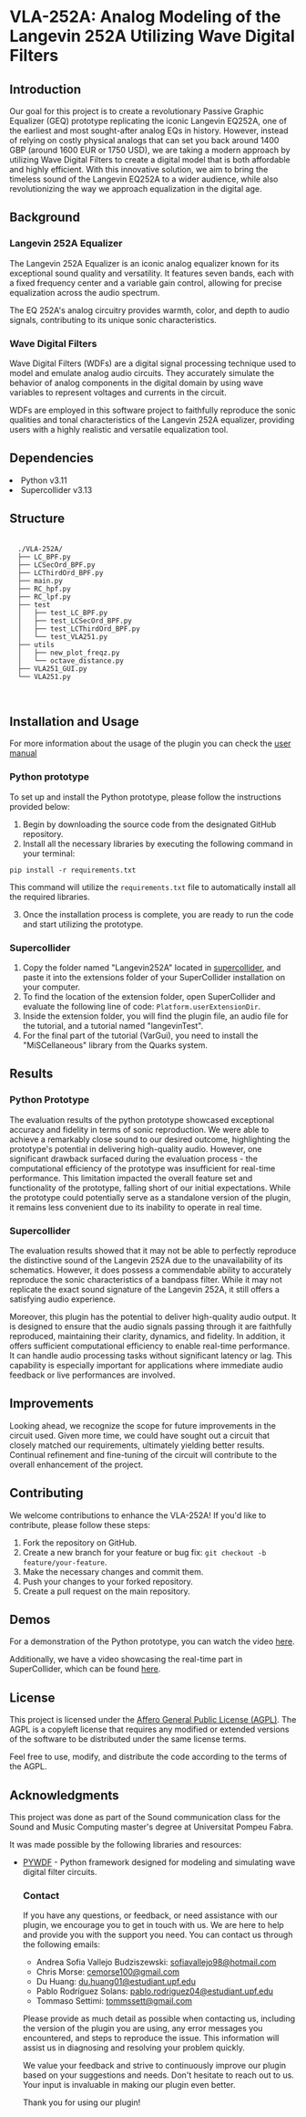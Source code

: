   <h1>VLA-252A: Analog Modeling of the Langevin 252A Utilizing Wave Digital Filters</h1>

  <h2>Introduction</h2>
  <p>Our goal for this project is to create a revolutionary Passive Graphic Equalizer (GEQ) prototype replicating the iconic Langevin EQ252A, one of the earliest and most sought-after analog EQs in history. However, instead of relying on costly physical analogs that can set you back around 1400 GBP (around 1600 EUR or 1750 USD), we are taking a modern approach by utilizing Wave Digital Filters to create a digital model that is both affordable and highly efficient. With this innovative solution, we aim to bring the timeless sound of the Langevin EQ252A to a wider audience, while also revolutionizing the way we approach equalization in the digital age.</p>

  <h2>Background</h2>
  <h3>Langevin 252A Equalizer</h3>
  <p>The Langevin 252A Equalizer is an iconic analog equalizer known for its exceptional sound quality and versatility. It features seven bands, each with a fixed frequency center and a variable gain control, allowing for precise equalization across the audio spectrum.</p>
  <p>The EQ 252A's analog circuitry provides warmth, color, and depth to audio signals, contributing to its unique sonic characteristics.</p>

  <h3>Wave Digital Filters</h3>
  <p>Wave Digital Filters (WDFs) are a digital signal processing technique used to model and emulate analog audio circuits. They accurately simulate the behavior of analog components in the digital domain by using wave variables to represent voltages and currents in the circuit.</p>
  <p>WDFs are employed in this software project to faithfully reproduce the sonic qualities and tonal characteristics of the Langevin 252A equalizer, providing users with a highly realistic and versatile equalization tool.</p>
  
  <h2>Dependencies</h2>
   <li>Python v3.11</li>
   <li>Supercollider v3.13</li>


  <h2>Structure</h2>
  <pre>
  <code>
  ./VLA-252A/
  ├── LC_BPF.py
  ├── LCSecOrd_BPF.py
  ├── LCThirdOrd_BPF.py
  ├── main.py
  ├── RC_hpf.py
  ├── RC_lpf.py
  ├── test
  │   ├── test_LC_BPF.py
  │   ├── test_LCSecOrd_BPF.py
  │   ├── test_LCThirdOrd_BPF.py
  │   └── test_VLA251.py
  ├── utils
  │   ├── new_plot_freqz.py
  │   └── octave_distance.py
  ├── VLA251_GUI.py
  └── VLA251.py
  </code>
  </pre>
  
  <h2>Installation and Usage</h2>

  <p>For more information about the usage of the plugin you can check the  <a href="supercollider/">user manual</a></p>
  
  <h3>Python prototype</h3>
  <p>To set up and install the Python prototype, please follow the instructions provided below:</p>
  <ol>
  <li>Begin by downloading the source code from the designated GitHub repository.</li>
  <li>Install all the necessary libraries by executing the following command in your terminal:</li>
</ol>

<pre><code>pip install -r requirements.txt</code></pre>

<p>This command will utilize the <code>requirements.txt</code> file to automatically install all the required libraries.</p>

<ol start="3">
  <li>Once the installation process is complete, you are ready to run the code and start utilizing the prototype.</li>
</ol>


  <h3> Supercollider</h3>
<ol>
  <li>Copy the folder named "Langevin252A" located in <a href="supercollider/">supercollider</a>, and paste it into the extensions folder of your SuperCollider installation on your computer.</li>
  <li>To find the location of the extension folder, open SuperCollider and evaluate the following line of code: <code>Platform.userExtensionDir</code>.</li>
  <li>Inside the extension folder, you will find the plugin file, an audio file for the tutorial, and a tutorial named "langevinTest".</li>
  <li>For the final part of the tutorial (VarGui), you need to install the "MiSCellaneous" library from the Quarks system.</li>
</ol>

  <h2>Results</h2>
  <h3>Python Prototype</h3>
  <p>The evaluation results of the python prototype showcased exceptional accuracy and fidelity in terms of sonic reproduction. We were able to achieve a remarkably close sound to our desired outcome, highlighting the prototype's potential in delivering high-quality audio. 
However, one significant drawback surfaced during the evaluation process - the computational efficiency of the prototype was insufficient for real-time performance. This limitation impacted the overall feature set and functionality of the prototype, falling short of our initial expectations. While the prototype could potentially serve as a standalone version of the plugin, it remains less convenient due to its inability to operate in real time.
</p>
  <h3>Supercollider</h3>
  <p>The evaluation results showed that it may not be able to perfectly reproduce the distinctive sound of the Langevin 252A due to the unavailability of its schematics. However, it does possess a commendable ability to accurately reproduce the sonic characteristics of a bandpass filter. While it may not replicate the exact sound signature of the Langevin 252A, it still offers a satisfying audio experience.</p>

  <p>Moreover, this plugin has the potential to deliver high-quality audio output. It is designed to ensure that the audio signals passing through it are faithfully reproduced, maintaining their clarity, dynamics, and fidelity. In addition, it offers sufficient computational efficiency to enable real-time performance. It can handle audio processing tasks without significant latency or lag. This capability is especially important for applications where immediate audio feedback or live performances are involved.</p>


  <h2>Improvements</h2>
  <p>Looking ahead, we recognize the scope for future improvements in the circuit used. Given more time, we could have sought out a circuit that closely matched our requirements, ultimately yielding better results. Continual refinement and fine-tuning of the circuit will contribute to the overall enhancement of the project.
</p>

  <h2>Contributing</h2>
  <p>We welcome contributions to enhance the VLA-252A! If you'd like to contribute, please follow these steps:</p>
  <ol>
    <li>Fork the repository on GitHub.</li>
    <li>Create a new branch for your feature or bug fix: <code>git checkout -b feature/your-feature</code>.</li>
    <li>Make the necessary changes and commit them.</li>
    <li>Push your changes to your forked repository.</li>
    <li>Create a pull request on the main repository.</li>
  </ol>

  <h2>Demos</h2>
    
  <p>For a demonstration of the Python prototype, you can watch the video <a href="https://www.youtube.com/watch?v=jWJqOlhxAtM">here</a>.</p>
  
  <p>Additionally, we have a video showcasing the real-time part in SuperCollider, which can be found <a href="https://www.youtube.com/watch?v=xoGPNt4fo-o">here</a>.</p>


  <h2>License</h2>
  <p>
    This project is licensed under the <a href="https://www.gnu.org/licenses/agpl-3.0.html">Affero General Public License (AGPL)</a>. The AGPL is a copyleft license that requires any modified or extended versions of the software to be distributed under the same license terms.
  </p>
  <p>
    Feel free to use, modify, and distribute the code according to the terms of the AGPL.
  </p>
  <h2>Acknowledgments</h2>
  <p>
    This project was done as part of the Sound communication class for the Sound and Music Computing master's degree at Universitat Pompeu Fabra.
  </p>
  <p>
    It was made possible by the following libraries and resources:
  </p>
  <ul>
  <li><a href="https://github.com/gusanthon/pywdf">PYWDF</a> - Python framework designed for modeling and simulating wave digital filter circuits.</li>
    
  <h3>Contact</h3>
  <p>If you have any questions, or feedback, or need assistance with our plugin, we encourage you to get in touch with us. We are here to help and provide you with the support you need. You can contact us through the following emails:</p>
  <ul>
    <li>
      Andrea Sofia Vallejo Budziszewski: <a href="mailto:sofiavallejo98@hotmail.com">sofiavallejo98@hotmail.com</a>
    </li>
    <li>
      Chris Morse: <a href="mailto:cemorse100@gmail.com">cemorse100@gmail.com</a>
    </li>
    <li>
      Du Huang: <a href="mailto:du.huang01@estudiant.upf.edu">du.huang01@estudiant.upf.edu</a>
    </li>
    <li>
      Pablo Rodríguez Solans: <a href="mailto:pablo.rodriguez04@estudiant.upf.edu">pablo.rodriguez04@estudiant.upf.edu</a>
    </li>
    <li>
      Tommaso Settimi: <a href="mailto:tommssett@gmail.com">tommssett@gmail.com</a>
    </li>
  </ul>
  
  <p>Please provide as much detail as possible when contacting us, including the version of the plugin you are using, any error messages you encountered, and steps to reproduce the issue. This information will assist us in diagnosing and resolving your problem quickly.</p>
  
  <p>We value your feedback and strive to continuously improve our plugin based on your suggestions and needs. Don't hesitate to reach out to us. Your input is invaluable in making our plugin even better.</p>
  
  <p>Thank you for using our plugin!</p>
